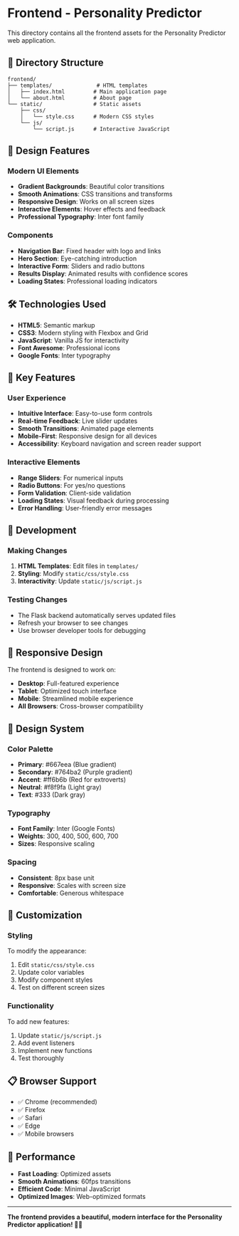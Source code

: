 # Frontend - Personality Predictor

This directory contains all the frontend assets for the Personality Predictor web application.

## 📁 Directory Structure

```
frontend/
├── templates/              # HTML templates
│   ├── index.html         # Main application page
│   └── about.html         # About page
└── static/                # Static assets
    ├── css/
    │   └── style.css      # Modern CSS styles
    └── js/
        └── script.js      # Interactive JavaScript
```

## 🎨 Design Features

### Modern UI Elements
- **Gradient Backgrounds**: Beautiful color transitions
- **Smooth Animations**: CSS transitions and transforms
- **Responsive Design**: Works on all screen sizes
- **Interactive Elements**: Hover effects and feedback
- **Professional Typography**: Inter font family

### Components
- **Navigation Bar**: Fixed header with logo and links
- **Hero Section**: Eye-catching introduction
- **Interactive Form**: Sliders and radio buttons
- **Results Display**: Animated results with confidence scores
- **Loading States**: Professional loading indicators

## 🛠️ Technologies Used

- **HTML5**: Semantic markup
- **CSS3**: Modern styling with Flexbox and Grid
- **JavaScript**: Vanilla JS for interactivity
- **Font Awesome**: Professional icons
- **Google Fonts**: Inter typography

## 🎯 Key Features

### User Experience
- **Intuitive Interface**: Easy-to-use form controls
- **Real-time Feedback**: Live slider updates
- **Smooth Transitions**: Animated page elements
- **Mobile-First**: Responsive design for all devices
- **Accessibility**: Keyboard navigation and screen reader support

### Interactive Elements
- **Range Sliders**: For numerical inputs
- **Radio Buttons**: For yes/no questions
- **Form Validation**: Client-side validation
- **Loading States**: Visual feedback during processing
- **Error Handling**: User-friendly error messages

## 🚀 Development

### Making Changes
1. **HTML Templates**: Edit files in `templates/`
2. **Styling**: Modify `static/css/style.css`
3. **Interactivity**: Update `static/js/script.js`

### Testing Changes
- The Flask backend automatically serves updated files
- Refresh your browser to see changes
- Use browser developer tools for debugging

## 📱 Responsive Design

The frontend is designed to work on:
- **Desktop**: Full-featured experience
- **Tablet**: Optimized touch interface
- **Mobile**: Streamlined mobile experience
- **All Browsers**: Cross-browser compatibility

## 🎨 Design System

### Color Palette
- **Primary**: #667eea (Blue gradient)
- **Secondary**: #764ba2 (Purple gradient)
- **Accent**: #ff6b6b (Red for extroverts)
- **Neutral**: #f8f9fa (Light gray)
- **Text**: #333 (Dark gray)

### Typography
- **Font Family**: Inter (Google Fonts)
- **Weights**: 300, 400, 500, 600, 700
- **Sizes**: Responsive scaling

### Spacing
- **Consistent**: 8px base unit
- **Responsive**: Scales with screen size
- **Comfortable**: Generous whitespace

## 🔧 Customization

### Styling
To modify the appearance:
1. Edit `static/css/style.css`
2. Update color variables
3. Modify component styles
4. Test on different screen sizes

### Functionality
To add new features:
1. Update `static/js/script.js`
2. Add event listeners
3. Implement new functions
4. Test thoroughly

## 📋 Browser Support

- ✅ Chrome (recommended)
- ✅ Firefox
- ✅ Safari
- ✅ Edge
- ✅ Mobile browsers

## 🚀 Performance

- **Fast Loading**: Optimized assets
- **Smooth Animations**: 60fps transitions
- **Efficient Code**: Minimal JavaScript
- **Optimized Images**: Web-optimized formats

---

**The frontend provides a beautiful, modern interface for the Personality Predictor application! 🎨✨** 
